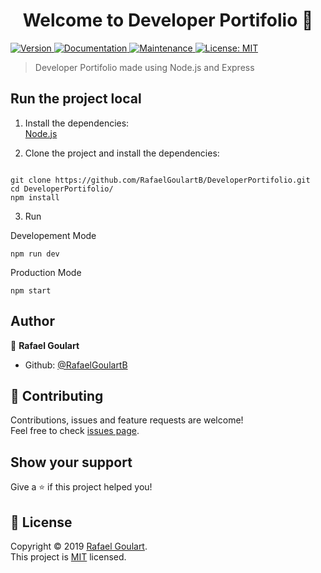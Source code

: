 <h1 align="center">Welcome to Developer Portifolio 👋</h1>
<p>
  <a href="https://www.npmjs.com/package/Developer Portifolio" target="_blank">
    <img alt="Version" src="https://img.shields.io/npm/v/Developer Portifolio.svg">
  </a>
  <a href="https://github.com/RafaelGoulartB/DeveloperPortifolio#readme" target="_blank">
    <img alt="Documentation" src="https://img.shields.io/badge/documentation-yes-brightgreen.svg" />
  </a>
  <a href="https://github.com/RafaelGoulartB/DeveloperPortifolio/graphs/commit-activity" target="_blank">
    <img alt="Maintenance" src="https://img.shields.io/badge/Maintained%3F-yes-green.svg" />
  </a>
  <a href="https://github.com/RafaelGoulartB/DeveloperPortifolio/blob/master/LICENSE" target="_blank">
    <img alt="License: MIT" src="https://img.shields.io/github/license/RafaelGoulartB/Developer Portifolio" />
  </a>
</p>

> Developer Portifolio made using Node.js and Express

## Run the project local
1. Install the dependencies:  
[Node.js](https://nodejs.org/en/)

2. Clone the project and install the dependencies:   
```

git clone https://github.com/RafaelGoulartB/DeveloperPortifolio.git
cd DeveloperPortifolio/
npm install

```

3. Run

Developement Mode
```
npm run dev
```

Production Mode
```
npm start
```

## Author

👤 **Rafael Goulart**

* Github: [@RafaelGoulartB](https://github.com/RafaelGoulartB)

## 🤝 Contributing

Contributions, issues and feature requests are welcome!<br />Feel free to check [issues page](https://github.com/RafaelGoulartB/DeveloperPortifolio/issues).

## Show your support

Give a ⭐️ if this project helped you!

## 📝 License

Copyright © 2019 [Rafael Goulart](https://github.com/RafaelGoulartB).<br />
This project is [MIT](https://github.com/RafaelGoulartB/DeveloperPortifolio/blob/master/LICENSE) licensed.
